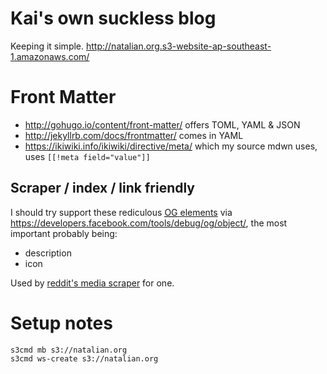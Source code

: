 # Kai's own suckless blog

Keeping it simple. <http://natalian.org.s3-website-ap-southeast-1.amazonaws.com/>

# Front Matter

* <http://gohugo.io/content/front-matter/> offers TOML, YAML & JSON
* <http://jekyllrb.com/docs/frontmatter/> comes in YAML
* <https://ikiwiki.info/ikiwiki/directive/meta/> which my source mdwn uses, uses `[[!meta field="value"]]`

## Scraper / index / link friendly

I should try support these rediculous <a href=http://ogp.me/><abbr title="Open
Graph">OG</abbr> elements</a> via
<https://developers.facebook.com/tools/debug/og/object/>, the most important probably being:

* description
* icon

Used by [reddit's media scraper](https://github.com/reddit/reddit/blob/master/r2/r2/lib/media.py) for one.

# Setup notes

	s3cmd mb s3://natalian.org
	s3cmd ws-create s3://natalian.org




